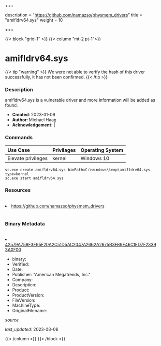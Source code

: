 +++

description = "https://github.com/namazso/physmem_drivers"
title = "amifldrv64.sys"
weight = 10

+++


{{< block "grid-1" >}}
{{< column "mt-2 pt-1">}}




# amifldrv64.sys 


{{< tip "warning" >}}
We were not able to verify the hash of this driver successfully, it has not been confirmed.
{{< /tip >}}




### Description


amifldrv64.sys is a vulnerable driver and more information will be added as found.


- **Created**: 2023-01-09
- **Author**: Michael Haag
- **Acknowledgement**:  | [](https://twitter.com/)

### Commands

| Use Case | Privilages | Operating System | 
|:---- | ---- | ---- |
| Elevate privileges | kernel | Windows 10 |

```
sc.exe create amifldrv64.sys binPath=C:\windows\temp\amifldrv64.sys type=kernel
sc.exe start amifldrv64.sys
```

### Resources
<br>


<li><a href=" https://github.com/namazso/physmem_drivers"> https://github.com/namazso/physmem_drivers</a></li>


<br>


### Binary Metadata
<br>



<li><a href="https://www.virustotal.com/gui/file/42579A759F3F95F20A2C51D5AC2047A2662A2675B3FB9F46C1ED7F23393A0F00">42579A759F3F95F20A2C51D5AC2047A2662A2675B3FB9F46C1ED7F23393A0F00</a></li>



- binary: 
- Verified: 
- Date: 
- Publisher: &#34;American Megatrends, Inc.&#34;
- Company: 
- Description: 
- Product: 
- ProductVersion: 
- FileVersion: 
- MachineType: 
- OriginalFilename: 

[*source*](https://github.com/magicsword-io/LOLDrivers/tree/main/yaml/amifldrv64.sys.yml)

*last_updated:* 2023-03-06


{{< /column >}}
{{< /block >}}
